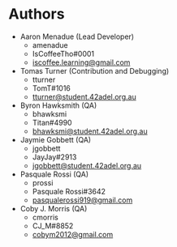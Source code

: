 # Authors
- Aaron Menadue (Lead Developer)
  - amenadue
  - IsCoffeeTho#0001
  - [iscoffee.learning@gmail.com](mailto:iscoffee.learning@gmail.com)
- Tomas Turner (Contribution and Debugging)
  - tturner
  - TomT#1016
  - [tturner@student.42adel.org.au](mailto:tturner@student.42adel.org.au)
- Byron Hawksmith (QA)
  - bhawksmi
  - Titan#4990
  - [bhawksmi@student.42adel.org.au](mailto:bhawksmi@student.42adel.org.au)
- Jaymie Gobbett (QA)
  - jgobbett
  - JayJay#2913
  - [jgobbett@student.42adel.org.au](mailto:jgobbett@student.42adel.org.au)
- Pasquale Rossi (QA)
  - prossi
  - Pasquale Rossi#3642
  - [pasqualerossi919@gmail.com](mailto:pasqualerossi919@gmail.com)
- Coby J. Morris (QA)
  - cmorris
  - CJ\_M#8852
  - [cobym2012@gmail.com](mailto:cobym2012@gmail.com)
